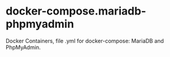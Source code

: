 # docker-compose.mariadb-phpmyadmin
Docker Containers, file .yml for docker-compose: MariaDB and PhpMyAdmin.
